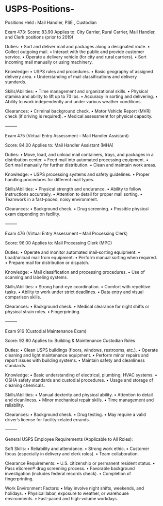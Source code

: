 # USPS-Positions-
Positions Held :
Mail Handler, PSE , Custodian

Exam 473:
Score: 83.90
Applies to: City Carrier, Rural Carrier, Mail Handler, and Clerk positions (prior to 2019)

Duties:
	•	Sort and deliver mail and packages along a designated route.
	•	Collect outgoing mail.
	•	Interact with the public and provide customer service.
	•	Operate a delivery vehicle (for city and rural carriers).
	•	Sort incoming mail manually or using machinery.

Knowledge:
	•	USPS rules and procedures.
	•	Basic geography of assigned delivery area.
	•	Understanding of mail classifications and delivery standards.

Skills/Abilities:
	•	Time management and organizational skills.
	•	Physical stamina and ability to lift up to 70 lbs.
	•	Accuracy in sorting and delivering.
	•	Ability to work independently and under various weather conditions.

Clearances:
	•	Criminal background check.
	•	Motor Vehicle Report (MVR) check (if driving is required).
	•	Medical assessment for physical capacity.

⸻

Exam 475 (Virtual Entry Assessment – Mail Handler Assistant)

Score: 84.00
Applies to: Mail Handler Assistant (MHA)

Duties:
	•	Move, load, and unload mail containers, trays, and packages in a distribution center.
	•	Feed mail into automated processing equipment.
	•	Sort mail manually for further distribution.
	•	Clean and maintain work areas.

Knowledge:
	•	USPS processing systems and safety guidelines.
	•	Proper handling procedures for different mail types.

Skills/Abilities:
	•	Physical strength and endurance.
	•	Ability to follow instructions accurately.
	•	Attention to detail for proper mail sorting.
	•	Teamwork in a fast-paced, noisy environment.

Clearances:
	•	Background check.
	•	Drug screening.
	•	Possible physical exam depending on facility.

⸻

Exam 476 (Virtual Entry Assessment – Mail Processing Clerk)

Score: 96.00
Applies to: Mail Processing Clerk (MPC)

Duties:
	•	Operate and monitor automated mail-sorting equipment.
	•	Load/unload mail from equipment.
	•	Perform manual sorting when required.
	•	Prepare mail for distribution or dispatch.

Knowledge:
	•	Mail classification and processing procedures.
	•	Use of scanning and labeling systems.

Skills/Abilities:
	•	Strong hand-eye coordination.
	•	Comfort with repetitive tasks.
	•	Ability to work under strict deadlines.
	•	Data entry and visual comparison skills.

Clearances:
	•	Background check.
	•	Medical clearance for night shifts or physical strain roles.
	•	Fingerprinting.

⸻

Exam 916 (Custodial Maintenance Exam)

Score: 92.80
Applies to: Building & Maintenance Custodian Roles

Duties:
	•	Clean USPS buildings (floors, windows, restrooms, etc.).
	•	Operate cleaning and light maintenance equipment.
	•	Perform minor repairs and report issues with building systems.
	•	Maintain safety and cleanliness standards.

Knowledge:
	•	Basic understanding of electrical, plumbing, HVAC systems.
	•	OSHA safety standards and custodial procedures.
	•	Usage and storage of cleaning chemicals.

Skills/Abilities:
	•	Manual dexterity and physical ability.
	•	Attention to detail and cleanliness.
	•	Minor mechanical repair skills.
	•	Time management and reliability.

Clearances:
	•	Background check.
	•	Drug testing.
	•	May require a valid driver’s license for facility-related errands.

⸻

General USPS Employee Requirements (Applicable to All Roles):

Soft Skills:
	•	Reliability and attendance.
	•	Strong work ethic.
	•	Customer focus (especially in delivery and clerk roles).
	•	Team collaboration.

Clearance Requirements:
	•	U.S. citizenship or permanent resident status.
	•	Pass eScreen® drug screening process.
	•	Favorable background investigation (includes federal records check).
	•	Completion of fingerprinting.

Work Environment Factors:
	•	May involve night shifts, weekends, and holidays.
	•	Physical labor, exposure to weather, or warehouse environments.
	•	Fast-paced and high-volume workdays.
